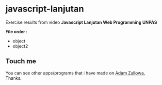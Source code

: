 # javascript-lanjutan

Exercise results from video **Javascript Lanjutan Web Programming UNPAS**

**File order :**

- object
- object2

## Touch me

You can see other apps/programs that i have made on <a href="https://adamzullowa06.github.io/">Adam Zullowa</a>, Thanks.
